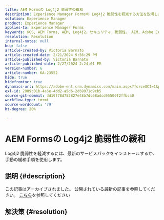 ```yaml
---
title: AEM Formsの Log4j2 脆弱性の緩和
description: Experience Manager Formsの Log4j2 脆弱性を軽減する方法を説明します。
solution: Experience Manager
product: Experience Manager
applies-to: Experience Manager Forms
keywords: KCS, AEM Forms, AEM, Log4j2，セキュリティ，脆弱性， AEM, Adobe Experience Manager, AEM 6.5 Forms, AEM 6.3 Forms, 6.4 Forms, AEM Forms on JEE，トラブルシューティング，トラブルシューティング
resolution: Resolution
internal-notes: null
bug: false
article-created-by: Victoria Barnato
article-created-date: 2/21/2024 9:56:29 PM
article-published-by: Victoria Barnato
article-published-date: 2/27/2024 2:24:01 PM
version-number: 6
article-number: KA-23552
hide: true
hidefromtoc: true
dynamics-url: https://adobe-ent.crm.dynamics.com/main.aspx?forceUCI=1&pagetype=entityrecord&etn=knowledgearticle&id=ccde0f0f-04d1-ee11-9078-000d3a34444e
exl-id: 2009c01b-4a6e-4dd2-a5d6-2d69071d9cb5
source-git-commit: dd19f78d752827e48b7dc68adcd95500f2ffbca0
workflow-type: tm+mt
source-wordcount: '79'
ht-degree: 20%

---
```


# AEM Formsの Log4j2 脆弱性の緩和


Log4j2 脆弱性を軽減するには、最新のサービスパックをインストールするか、手動の緩和手順を使用します。

## 説明 {#description}

この記事はアーカイブされました。 公開されている最新の記事を参照してください。 [こちら](https://experienceleague.adobe.com/search.html?lang=ja#sort=relevancy)を参照してください

## 解決策 {#resolution}
